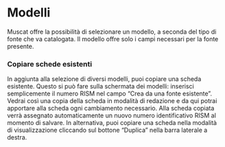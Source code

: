 # Modelli

Muscat offre la possibilità di selezionare un modello, a seconda del tipo di fonte che va catalogata. Il modello offre solo i campi necessari per la fonte presente.

### Copiare schede esistenti  

In aggiunta alla selezione di diversi modelli, puoi copiare una scheda esistente. Questo si può fare sulla schermata dei modelli: inserisci semplicemente il numero RISM nel campo “Crea da una fonte esistente”. Vedrai così una copia della scheda in modalità di redazione e da qui potrai apportare alla scheda ogni cambiamento necessario. Alla scheda copiata verrà assegnato automaticamente un nuovo numero identificativo RISM al momento di salvare. In alternativa, puoi copiare una scheda nella modalità di visualizzazione cliccando sul bottone “Duplica” nella barra laterale a destra.